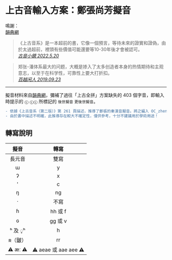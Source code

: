 # 上古音輸入方案：鄭張尚芳擬音

鳴謝：<br>
[韻典網](https://ytenx.org/)

> 《上古音系》是一本超前的書，它像一個預言，等待未來的證實和證偽，由於太過超前，裡頭有些價值可能還要等10-30年後才會被認可。<br>
> [*古音小鏡 2022.5.20*](http://www.kaom.net/ny_box.php?name=zhengzhang)

> 郑张-潘体系最大的问题，大概是掺入了太多创造者本身的热情期待和主观意志，以至于在科学性，可靠性上要大打折扣。<br>
> [*百越闲人 2019.09.23*](https://www.zhihu.com/question/334162615/answer/743574006)

---
擬音材料來自[韻典網](https://ytenx.org/)，彌補了過往「上古全拼」方案缺失的 403 個字音，即輸入時提示的 `Ⓛ` `ⓁⓁ` 所標記的 `後世擬音` `更後世擬音`。

```diff
- 依據《上古音系（第二版）》第 261 頁描述，推導了鄭張的秦漢音擬音。將之編入 OC_zhengzhangQH 輸入方案。
- 由於書中描述不明確，此推導存在較大不確定性，僅供參考，十分不建議用於學術用途！
```

## 轉寫說明

| 擬音 | 轉寫 |
| :---: | :---: |
| 長元音 | 雙寫 |
| ɯ | y |
| ʔ | x |
| ' | c |
| ŋ | ng |
| · | 不寫 |
| ɦ | hh 或 f |
| ɢ | gg 或 v |
| ʰ 及 ◌̥ʰ | h |
| ʀ（皽） | rr |
| ⚠️ æː ⚠️ | ⚠️ aeae 或 aae aee ⚠️ |